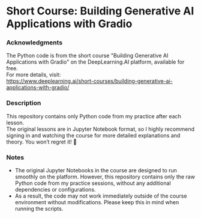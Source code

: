 # Short Course: Building Generative AI Applications with Gradio

### Acknowledgments
The Python code is from the short course "Building Generative AI Applications with Gradio" on the DeepLearning.AI platform, available for free.  
For more details, visit:  
<https://www.deeplearning.ai/short-courses/building-generative-ai-applications-with-gradio/>

### Description
This repository contains only Python code from my practice after each lesson.  
The original lessons are in Jupyter Notebook format, so I highly recommend signing in and watching the course for more detailed explanations and theory. You won’t regret it! 🙂

### Notes
- The original Jupyter Notebooks in the course are designed to run smoothly on the platform. However, this repository contains only the raw Python code from my practice sessions, without any additional dependencies or configurations.
- As a result, the code may not work immediately outside of the course environment without modifications. Please keep this in mind when running the scripts.

